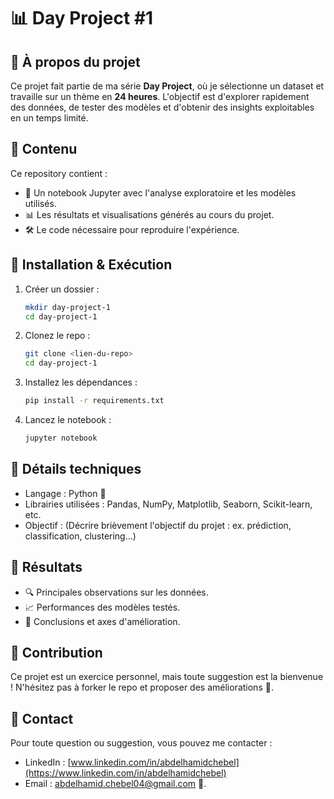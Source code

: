# 📊 Day Project #1

## 🚀 À propos du projet  
Ce projet fait partie de ma série **Day Project**, où je sélectionne un dataset et travaille sur un thème en **24 heures**. L'objectif est d'explorer rapidement des données, de tester des modèles et d'obtenir des insights exploitables en un temps limité.  

## 📁 Contenu  
Ce repository contient :  
- 📝 Un notebook Jupyter avec l'analyse exploratoire et les modèles utilisés.  
- 📊 Les résultats et visualisations générés au cours du projet.  
- 🛠️ Le code nécessaire pour reproduire l'expérience.  

## 🔧 Installation & Exécution  
1. Créer un dossier :
   ```bash
   mkdir day-project-1 
   cd day-project-1
   ```
2. Clonez le repo :  
   ```bash
   git clone <lien-du-repo>
   cd day-project-1
   ```
3. Installez les dépendances :  
   ```bash
   pip install -r requirements.txt
   ```
4. Lancez le notebook :  
   ```bash
   jupyter notebook
   ```
   
## 📜 Détails techniques  
- Langage : Python 🐍  
- Librairies utilisées : Pandas, NumPy, Matplotlib, Seaborn, Scikit-learn, etc.  
- Objectif : (Décrire brièvement l'objectif du projet : ex. prédiction, classification, clustering...)  

## 📌 Résultats  
- 🔍 Principales observations sur les données.  
- 📈 Performances des modèles testés.  
- 🎯 Conclusions et axes d'amélioration.  

## 🤝 Contribution  
Ce projet est un exercice personnel, mais toute suggestion est la bienvenue ! N'hésitez pas à forker le repo et proposer des améliorations 🚀.  

## 📢 Contact  
Pour toute question ou suggestion, vous pouvez me contacter :
- LinkedIn : [www.linkedin.com/in/abdelhamidchebel](https://www.linkedin.com/in/abdelhamidchebel)  
- Email : [abdelhamid.chebel04@gmail.com](mailto:abdelhamid.chebel04@gmail.com) 💬.
